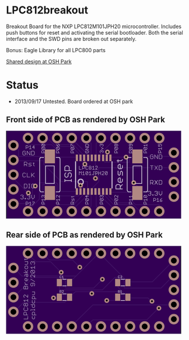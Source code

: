 LPC812breakout
==============

Breakout Board for the NXP LPC812M101JPH20 microcontroller. Includes push buttons for reset and activating the serial bootloader. 
Both the serial interface and the SWD pins are broken out separately.

Bonus: Eagle Library for all LPC800 parts

[Shared design at OSH Park](http://oshpark.com/shared_projects/Nb3pDFEk)

Status
======

 - 2013/09/17 Untested. Board ordered at OSH park
 

## Front side of PCB as rendered by OSH Park
![Front](/top.png)

## Rear side of PCB as rendered by OSH Park
![Back](/bottom.png)
